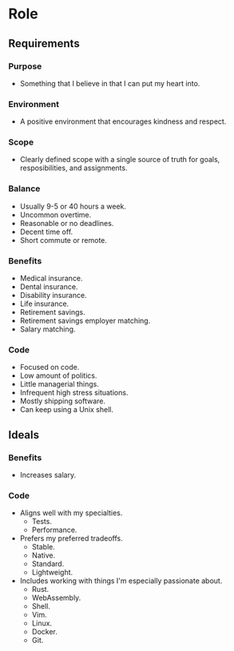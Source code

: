 # Role

## Requirements

### Purpose

- Something that I believe in that I can put my heart into.

### Environment

- A positive environment that encourages kindness and respect.

### Scope

- Clearly defined scope with a single source of truth for goals, resposibilities, and assignments.

### Balance

- Usually 9-5 or 40 hours a week.
- Uncommon overtime.
- Reasonable or no deadlines.
- Decent time off.
- Short commute or remote.

### Benefits

- Medical insurance.
- Dental insurance.
- Disability insurance.
- Life insurance.
- Retirement savings.
- Retirement savings employer matching.
- Salary matching.

### Code

- Focused on code.
- Low amount of politics.
- Little managerial things.
- Infrequent high stress situations.
- Mostly shipping software.
- Can keep using a Unix shell.

## Ideals

### Benefits

- Increases salary.

### Code

- Aligns well with my specialties.
  - Tests.
  - Performance.
- Prefers my preferred tradeoffs.
  - Stable.
  - Native.
  - Standard.
  - Lightweight.
- Includes working with things I'm especially passionate about.
  - Rust.
  - WebAssembly.
  - Shell.
  - Vim.
  - Linux.
  - Docker.
  - Git.
